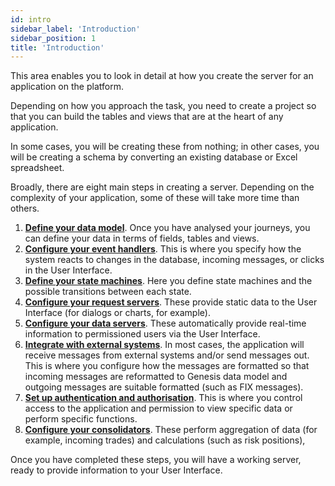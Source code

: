 ```yaml
---
id: intro
sidebar_label: 'Introduction'
sidebar_position: 1
title: 'Introduction'
---
```


This area enables you to look in detail at how you create the server for an application on the platform.

Depending on how you approach the task, you need to create a project so that you can build the tables and views that are at the heart of any application.

In some cases, you will be creating these from nothing; in other cases, you will be creating a schema by converting an existing database or Excel spreadsheet.

Broadly, there are eight main steps in creating a server. Depending on the complexity of your application, some of these will take more time than others.

1. [**Define your data model**](/server-reference/data-model/define/). Once you have analysed your journeys, you can define your data in terms of fields, tables and views.
2. [**Configure your event handlers**](/server-reference/event-handlers/configure/). This is where you specify how the system reacts to changes in the database, incoming messages, or clicks in the User Interface.
3. [**Define your state machines**](/server-reference/state-machines/define/). Here you define state machines and the possible transitions between each state.
4. [**Configure your request servers**](/server-reference/request-servers/configure/). These provide static data to the User Interface (for dialogs or charts, for example).
5. [**Configure your data servers**](/server-reference/data-servers/configure/). These automatically provide real-time information to permissioned users via the User Interface.
6. [**Integrate with external systems**](/server-reference/external-systems/configure/). In most cases, the application will receive messages from external systems and/or send messages out. This is where you configure how the messages are formatted so that incoming messages are reformatted to Genesis data model and outgoing messages are suitable formatted (such as FIX messages).
7. [**Set up authentication and authorisation**](/server-reference/authentication-and-authorisation/set-up/). This is where you control access to the application and permission to view specific data or perform specific functions.
8. [**Configure your consolidators**](/server-reference/consolidators/configure/). These perform aggregation of data (for example, incoming trades) and calculations (such as risk positions),

Once you have completed these steps, you will have a working server, ready to provide information to your User Interface.